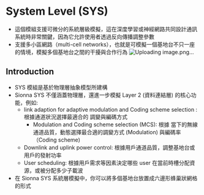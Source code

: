 # System Level (SYS)
* 這個模組支援可微分的系統層級模擬，這在深度學習或神經網路共同設計通訊系統時非常關鍵，因為它允許使用者透過反向傳播調整參數
* 支援多小區網路（multi-cell networks），也就是可模擬一個基地台不只一座的情境，模擬多個基地台之間的干擾與合作行為
![Uploading image.png…]()


## Introduction
* SYS 模組是基於物理層抽象模型所建構
* Sionna SYS 不僅涵蓋物理層，還進一步模擬 Layer 2 (資料連結層) 的核心功能，例如:
    * link adaption for adaptive modulation and Coding scheme selection : 根據通道狀況選擇最適合的 調變與編碼方式
        * Modulation and Coding scheme selection (MCS): 根據 當下的無線通道品質，動態選擇最合適的調變方式 (Modulation) 與編碼率（Coding scheme)
    * Downlink and uplink power control: 根據用戶通道品質，調整基地台或用戶的發射功率
    * User scheduling: 根據用戶需求等因素決定哪些 user 在當前時槽分配資源，或被分配多少子載波
* 在 Sionna SYS 系統層模擬中，你可以將多個基地台放置成六邊形蜂巢狀網格的形式 
